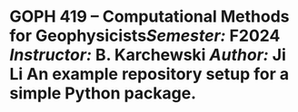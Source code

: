 # GOPH 419 – Computational Methods for Geophysicists*Semester:* F2024 *Instructor:* B. Karchewski *Author:* Ji Li An example repository setup for a simple Python package.